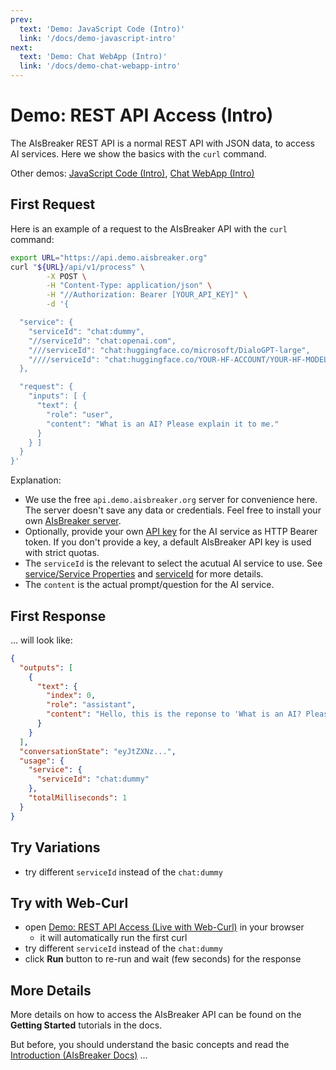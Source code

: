 ```yaml
---
prev:
  text: 'Demo: JavaScript Code (Intro)'
  link: '/docs/demo-javascript-intro'
next:
  text: 'Demo: Chat WebApp (Intro)'
  link: '/docs/demo-chat-webapp-intro'
---
```


Demo: REST API Access (Intro)
=============================
The AIsBreaker REST API is a normal REST API with JSON data, to access AI services. Here we show the basics with the `curl` command.

Other demos: [JavaScript Code (Intro)](./demo-javascript-intro), [Chat WebApp (Intro)](./demo-chat-webapp-intro)


## First Request
Here is an example of a request to the AIsBreaker API with the `curl` command:

```bash
export URL="https://api.demo.aisbreaker.org"
curl "${URL}/api/v1/process" \
        -X POST \
        -H "Content-Type: application/json" \
        -H "//Authorization: Bearer [YOUR_API_KEY]" \
        -d '{

  "service": {
    "serviceId": "chat:dummy",
    "//serviceId": "chat:openai.com",
    "///serviceId": "chat:huggingface.co/microsoft/DialoGPT-large",
    "////serviceId": "chat:huggingface.co/YOUR-HF-ACCOUNT/YOUR-HF-MODEL"
  },

  "request": {
    "inputs": [ {
      "text": {
        "role": "user",
        "content": "What is an AI? Please explain it to me."
      }
    } ]
  }
}'
```
Explanation:
- We use the free `api.demo.aisbreaker.org` server for convenience here. The server doesn't save any data or credentials. Feel free to install your own [AIsBreaker server](aisbreaker-server).
- Optionally, provide your own [API key](./api-keys) for the AI service as HTTP Bearer token. If you don't provide a key, a default AIsBreaker API key is used with strict quotas.
- The `serviceId` is the relevant to select the acutual AI service to use. See [service/Service Properties](./service-properties) and [serviceId](./serviceId) for more details.
- The `content` is the actual prompt/question for the AI service.


## First Response
... will look like:

```json
{
  "outputs": [
    {
      "text": {
        "index": 0,
        "role": "assistant",
        "content": "Hello, this is the reponse to 'What is an AI? Please explain it to me.' from DummyAssistantService ... To get a useful answer, choose a different service/serviceId ..."
      }
    }
  ],
  "conversationState": "eyJtZXNz...",
  "usage": {
    "service": {
      "serviceId": "chat:dummy"
    },
    "totalMilliseconds": 1
  }
}
```

## Try Variations
- try different `serviceId` instead of the `chat:dummy`

## Try with Web-Curl
- open [Demo: REST API Access (Live with Web-Curl)](https://reqbin.com/c-m2n6cdnu) in your browser
  - it will automatically run the first curl
- try different `serviceId` instead of the `chat:dummy`
- click **Run** button to re-run and wait (few seconds) for the response


## More Details
More details on how to access the AIsBreaker API can be found on the **Getting Started** tutorials in the docs.

But before, you should understand the basic concepts and read the [Introduction (AIsBreaker Docs)](/docs/) ...
